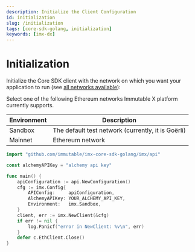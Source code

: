 ```yaml
---
description: Initialize the Client Configuration
id: initialization
slug: /initialization
tags: [core-sdk-golang, initialization]
keywords: [imx-dx]
---
```


# Initialization

Initialize the Core SDK client with the network on which you want your application to run (see [all networks available](https://github.com/immutable/imx-core-sdk-golang/blob/69af5db9a0be05afd9c91c6b371547cfe3bea719/imx/interface.go)):

Select one of the following Ethereum networks Immutable X platform currently supports.

| Environment | Description   |  
|-------------|---------------|
| Sandbox     | The default test network (currently, it is Goërli)  |
| Mainnet     | Ethereum network    | 

```go
import "github.com/immutable/imx-core-sdk-golang/imx/api"

const alchemyAPIKey = "alchemy api key"

func main() {
    apiConfiguration := api.NewConfiguration()
    cfg := imx.Config{
        APIConfig:     apiConfiguration,
        AlchemyAPIKey: YOUR_ALCHEMY_API_KEY,
        Environment:   imx.Sandbox,
    }
    client, err := imx.NewClient(&cfg)
    if err != nil {
        log.Panicf("error in NewClient: %v\n", err)
    }
    defer c.EthClient.Close()
}
```
